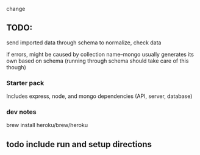 change
## TODO: 

send imported data through schema to normalize, check data

if errors, might be caused by collection name–mongo usually generates its own based on schema (running through schema should take care of this though)

### Starter pack
Includes express, node, and mongo dependencies (API, server, database)

### dev notes
brew install heroku/brew/heroku

## todo include run and setup directions
